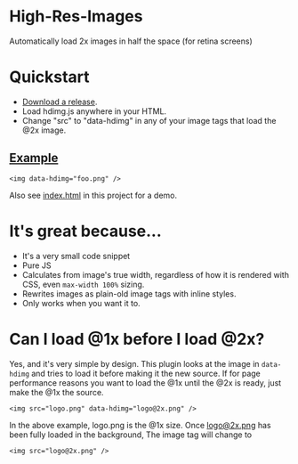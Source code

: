 High-Res-Images
===============

Automatically load 2x images in half the space (for retina screens)

# Quickstart

- [Download a release](https://github.com/ajkochanowicz/High-Res-Images/releases/tag/1.0).
- Load hdimg.js anywhere in your HTML.
- Change "src" to "data-hdimg" in any of your image tags that load the @2x image.

## [Example](http://ajkochanowicz.github.io/High-Res-Images/)

    <img data-hdimg="foo.png" />

Also see [index.html](http://ajkochanowicz.github.io/High-Res-Images/) in this project for a demo.

# It's great because...

- It's a very small code snippet
- Pure JS
- Calculates from image's true width, regardless of how it is rendered with CSS, even ``max-width 100%`` sizing.
- Rewrites images as plain-old image tags with inline styles.
- Only works when you want it to.

# Can I load @1x before I load @2x?

Yes, and it's very simple by design. This plugin looks at the image in ``data-hdimg`` and tries to load it before making it the new source.
If for page performance reasons you want to load the @1x until the @2x is ready, just make the @1x the source.

    <img src="logo.png" data-hdimg="logo@2x.png" />

In the above example, logo.png is the @1x size. Once logo@2x.png has been fully loaded in the background, The image tag will change to

    <img src="logo@2x.png" />
